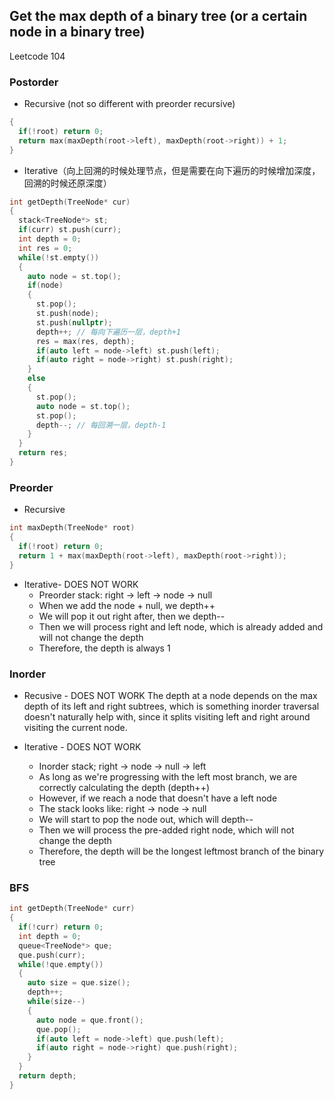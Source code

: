 ## Get the max depth of a binary tree (or a certain node in a binary tree)
Leetcode 104

### Postorder
- Recursive (not so different with preorder recursive)
```cpp
{
  if(!root) return 0;
  return max(maxDepth(root->left), maxDepth(root->right)) + 1;
}
```
- Iterative（向上回溯的时候处理节点，但是需要在向下遍历的时候增加深度，回溯的时候还原深度）
```cpp
int getDepth(TreeNode* cur)
{
  stack<TreeNode*> st;
  if(curr) st.push(curr);
  int depth = 0;
  int res = 0;
  while(!st.empty())
  {
    auto node = st.top();
    if(node)
    {
      st.pop();
      st.push(node);
      st.push(nullptr);
      depth++; // 每向下遍历一层，depth+1
      res = max(res, depth);
      if(auto left = node->left) st.push(left);
      if(auto right = node->right) st.push(right);
    }
    else
    {
      st.pop();
      auto node = st.top();
      st.pop();
      depth--; // 每回溯一层，depth-1
    }
  }
  return res;
}
```

### Preorder
- Recursive
```cpp
int maxDepth(TreeNode* root)
{
  if(!root) return 0;
  return 1 + max(maxDepth(root->left), maxDepth(root->right));
}
```
- Iterative- DOES NOT WORK
  - Preorder stack: right -> left -> node -> null
  - When we add the node + null, we depth++
  - We will pop it out right after, then we depth--
  - Then we will process right and left node, which is already added and will not change the depth
  - Therefore, the depth is always 1
  
### Inorder
- Recusive - DOES NOT WORK
The depth at a node depends on the max depth of its left and right subtrees,
which is something inorder traversal doesn't naturally help with,
since it splits visiting left and right around visiting the current node.

- Iterative - DOES NOT WORK
  - Inorder stack; right -> node -> null -> left
  - As long as we're progressing with the left most branch, we are correctly calculating the depth (depth++)
  - However, if we reach a node that doesn't have a left node
  - The stack looks like: right -> node -> null
  - We will start to pop the node out, which will depth--
  - Then we will process the pre-added right node, which will not change the depth
  - Therefore, the depth will be the longest leftmost branch of the binary tree
  
### BFS
```cpp
int getDepth(TreeNode* curr)
{
  if(!curr) return 0;
  int depth = 0;
  queue<TreeNode*> que;
  que.push(curr);
  while(!que.empty())
  {
    auto size = que.size();
    depth++;
    while(size--)
    {
      auto node = que.front();
      que.pop();
      if(auto left = node->left) que.push(left);
      if(auto right = node->right) que.push(right);
    }
  }
  return depth;
}
```







